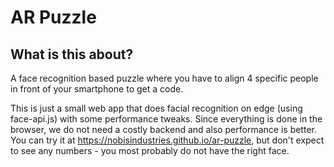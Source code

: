 # AR Puzzle

## What is this about?

A face recognition based puzzle where you have to  align 4 specific people in front of your smartphone to get a code. 

This is just a small web app that does facial recognition on edge (using face-api.js) with some performance tweaks. Since everything is done in the browser, we do not
need a costly backend and also performance is better. You can try it at https://nobisindustries.github.io/ar-puzzle, but don't expect to see any numbers - you most probably
do not have the right face.
